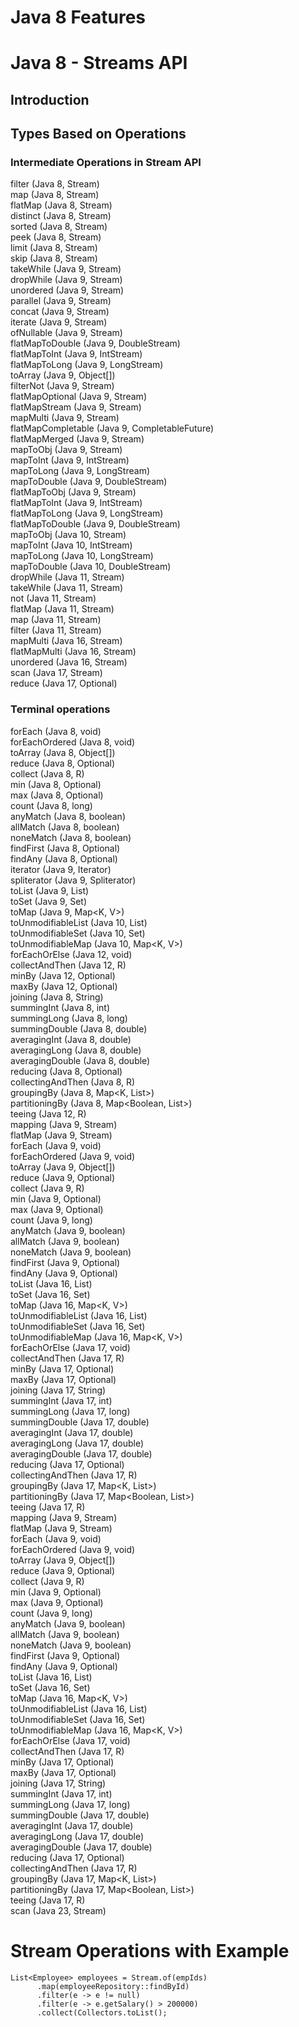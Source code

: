 # Java 8 Features

# Java 8 - Streams API

## Introduction 

## Types Based on Operations

### Intermediate Operations in Stream API 

filter (Java 8, Stream<T>)<br>
map (Java 8, Stream<R>)<br>
flatMap (Java 8, Stream<R>)<br>
distinct (Java 8, Stream<T>)<br>
sorted (Java 8, Stream<T>)<br>
peek (Java 8, Stream<T>)<br>
limit (Java 8, Stream<T>)<br>
skip (Java 8, Stream<T>)<br>
takeWhile (Java 9, Stream<T>)<br>
dropWhile (Java 9, Stream<T>)<br>
unordered (Java 9, Stream<T>)<br>
parallel (Java 9, Stream<T>)<br>
concat (Java 9, Stream<T>)<br>
iterate (Java 9, Stream<T>)<br>
ofNullable (Java 9, Stream<T>)<br>
flatMapToDouble (Java 9, DoubleStream)<br>
flatMapToInt (Java 9, IntStream)<br>
flatMapToLong (Java 9, LongStream)<br>
toArray (Java 9, Object[])<br>
filterNot (Java 9, Stream<T>)<br>
flatMapOptional (Java 9, Stream<R>)<br>
flatMapStream (Java 9, Stream<R>)<br>
mapMulti (Java 9, Stream<R>)<br>
flatMapCompletable (Java 9, CompletableFuture<Void>)<br>
flatMapMerged (Java 9, Stream<R>)<br>
mapToObj (Java 9, Stream<R>)<br>
mapToInt (Java 9, IntStream)<br>
mapToLong (Java 9, LongStream)<br>
mapToDouble (Java 9, DoubleStream)<br>
flatMapToObj (Java 9, Stream<R>)<br>
flatMapToInt (Java 9, IntStream)<br>
flatMapToLong (Java 9, LongStream)<br>
flatMapToDouble (Java 9, DoubleStream)<br>
mapToObj (Java 10, Stream<R>)<br>
mapToInt (Java 10, IntStream)<br>
mapToLong (Java 10, LongStream)<br>
mapToDouble (Java 10, DoubleStream)<br>
dropWhile (Java 11, Stream<T>)<br>
takeWhile (Java 11, Stream<T>)<br>
not (Java 11, Stream<T>)<br>
flatMap (Java 11, Stream<R>)<br>
map (Java 11, Stream<R>)<br>
filter (Java 11, Stream<T>)<br>
mapMulti (Java 16, Stream<R>)<br>
flatMapMulti (Java 16, Stream<R>)<br>
unordered (Java 16, Stream<T>)<br>
scan (Java 17, Stream<T>)<br>
reduce (Java 17, Optional<T>)<br>
      
### Terminal operations

forEach (Java 8, void)<br>
forEachOrdered (Java 8, void)<br>
toArray (Java 8, Object[])<br>
reduce (Java 8, Optional<T>)<br>
collect (Java 8, R)<br>
min (Java 8, Optional<T>)<br>
max (Java 8, Optional<T>)<br>
count (Java 8, long)<br>
anyMatch (Java 8, boolean)<br>
allMatch (Java 8, boolean)<br>
noneMatch (Java 8, boolean)<br>
findFirst (Java 8, Optional<T>)<br>
findAny (Java 8, Optional<T>)<br>
iterator (Java 9, Iterator<T>)<br>
spliterator (Java 9, Spliterator<T>)<br>
toList (Java 9, List<T>)<br>
toSet (Java 9, Set<T>)<br>
toMap (Java 9, Map<K, V>)<br>
toUnmodifiableList (Java 10, List<T>)<br>
toUnmodifiableSet (Java 10, Set<T>)<br>
toUnmodifiableMap (Java 10, Map<K, V>)<br>
forEachOrElse (Java 12, void)<br>
collectAndThen (Java 12, R)<br>
minBy (Java 12, Optional<T>)<br>
maxBy (Java 12, Optional<T>)<br>
joining (Java 8, String)<br>
summingInt (Java 8, int)<br>
summingLong (Java 8, long)<br>
summingDouble (Java 8, double)<br>
averagingInt (Java 8, double)<br>
averagingLong (Java 8, double)<br>
averagingDouble (Java 8, double)<br>
reducing (Java 8, Optional<T>)<br>
collectingAndThen (Java 8, R)<br>
groupingBy (Java 8, Map<K, List<T>>)<br>
partitioningBy (Java 8, Map<Boolean, List<T>>)<br>
teeing (Java 12, R)<br>
mapping (Java 9, Stream<R>)<br>
flatMap (Java 9, Stream<R>)<br>
forEach (Java 9, void)<br>
forEachOrdered (Java 9, void)<br>
toArray (Java 9, Object[])<br>
reduce (Java 9, Optional<T>)<br>
collect (Java 9, R)<br>
min (Java 9, Optional<T>)<br>
max (Java 9, Optional<T>)<br>
count (Java 9, long)<br>
anyMatch (Java 9, boolean)<br>
allMatch (Java 9, boolean)<br>
noneMatch (Java 9, boolean)<br>
findFirst (Java 9, Optional<T>)<br>
findAny (Java 9, Optional<T>)<br>
toList (Java 16, List<T>)<br>
toSet (Java 16, Set<T>)<br>
toMap (Java 16, Map<K, V>)<br>
toUnmodifiableList (Java 16, List<T>)<br>
toUnmodifiableSet (Java 16, Set<T>)<br>
toUnmodifiableMap (Java 16, Map<K, V>)<br>
forEachOrElse (Java 17, void)<br>
collectAndThen (Java 17, R)<br>
minBy (Java 17, Optional<T>)<br>
maxBy (Java 17, Optional<T>)<br>
joining (Java 17, String)<br>
summingInt (Java 17, int)<br>
summingLong (Java 17, long)<br>
summingDouble (Java 17, double)<br>
averagingInt (Java 17, double)<br>
averagingLong (Java 17, double)<br>
averagingDouble (Java 17, double)<br>
reducing (Java 17, Optional<T>)<br>
collectingAndThen (Java 17, R)<br>
groupingBy (Java 17, Map<K, List<T>>)<br>
partitioningBy (Java 17, Map<Boolean, List<T>>)<br>
teeing (Java 17, R)<br>
mapping (Java 9, Stream<R>)<br>
flatMap (Java 9, Stream<R>)<br>
forEach (Java 9, void)<br>
forEachOrdered (Java 9, void)<br>
toArray (Java 9, Object[])<br>
reduce (Java 9, Optional<T>)<br>
collect (Java 9, R)<br>
min (Java 9, Optional<T>)<br>
max (Java 9, Optional<T>)<br>
count (Java 9, long)<br>
anyMatch (Java 9, boolean)<br>
allMatch (Java 9, boolean)<br>
noneMatch (Java 9, boolean)<br>
findFirst (Java 9, Optional<T>)<br>
findAny (Java 9, Optional<T>)<br>
toList (Java 16, List<T>)<br>
toSet (Java 16, Set<T>)<br>
toMap (Java 16, Map<K, V>)<br>
toUnmodifiableList (Java 16, List<T>)<br>
toUnmodifiableSet (Java 16, Set<T>)<br>
toUnmodifiableMap (Java 16, Map<K, V>)<br>
forEachOrElse (Java 17, void)<br>
collectAndThen (Java 17, R)<br>
minBy (Java 17, Optional<T>)<br>
maxBy (Java 17, Optional<T>)<br>
joining (Java 17, String)<br>
summingInt (Java 17, int)<br>
summingLong (Java 17, long)<br>
summingDouble (Java 17, double)<br>
averagingInt (Java 17, double)<br>
averagingLong (Java 17, double)<br>
averagingDouble (Java 17, double)<br>
reducing (Java 17, Optional<T>)<br>
collectingAndThen (Java 17, R)<br>
groupingBy (Java 17, Map<K, List<T>>)<br>
partitioningBy (Java 17, Map<Boolean, List<T>>)<br>
teeing (Java 17, R)<br>
scan (Java 23, Stream<T>)<br>
      
# Stream Operations with Example
      
```
List<Employee> employees = Stream.of(empIds)
      .map(employeeRepository::findById)
      .filter(e -> e != null)
      .filter(e -> e.getSalary() > 200000)
      .collect(Collectors.toList();
```
